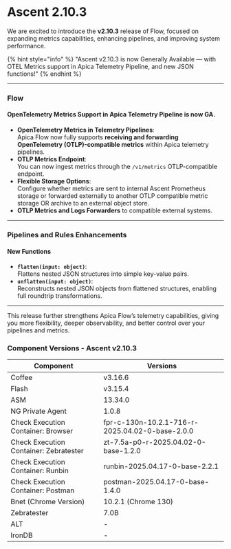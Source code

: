 # Ascent 2.10.3

We are excited to introduce the **v2.10.3** release of Flow, focused on expanding metrics capabilities, enhancing pipelines, and improving system performance.

{% hint style="info" %}
"Ascent v2.10.3 is now Generally Available — with OTEL Metrics support in Apica Telemetry Pipeline, and new JSON functions!"
{% endhint %}

***

### Flow

#### OpenTelemetry Metrics Support in Apica Telemetry Pipeline is now GA.

* **OpenTelemetry Metrics in Telemetry Pipelines**:\
  Apica Flow now fully supports **receiving and forwarding OpenTelemetry (OTLP)-compatible metrics** within Apica telemetry pipelines.
* **OTLP Metrics Endpoint**:\
  You can now ingest metrics through the `/v1/metrics` OTLP-compatible endpoint.
* **Flexible Storage Options**:\
  Configure whether metrics are sent to internal Ascent Prometheus storage or forwarded externally to another OTLP compatible metric storage OR archive to an external object store.
* **OTLP Metrics and Logs Forwarders** to compatible external systems.

***

### Pipelines and Rules Enhancements

#### New Functions

* **`flatten(input: object)`**:\
  Flattens nested JSON structures into simple key-value pairs.
* **`unflatten(input: object)`**:\
  Reconstructs nested JSON objects from flattened structures, enabling full roundtrip transformations.

***

This release further strengthens Apica Flow’s telemetry capabilities, giving you more flexibility, deeper observability, and better control over your pipelines and metrics.

### **Component Versions - Ascent v2.10.3**

| **Component**                          | **Versions**                                    |
| -------------------------------------- | ----------------------------------------------- |
| Coffee                                 | v3.16.6                                         |
| Flash                                  | v3.15.4                                         |
| ASM                                    | 13.34.0                                         |
| NG Private Agent                       | 1.0.8                                           |
| Check Execution Container: Browser     | fpr-c-130n-10.2.1-716-r-2025.04.02-0-base-2.0.0 |
| Check Execution Container: Zebratester | zt-7.5a-p0-r-2025.04.02-0-base-1.2.0            |
| Check Execution Container: Runbin      | runbin-2025.04.17-0-base-2.2.1                  |
| Check Execution Container: Postman     | postman-2025.04.17-0-base-1.4.0                 |
| Bnet (Chrome Version)                  | 10.2.1 (Chrome 130)                             |
| Zebratester                            | 7.0B                                            |
| ALT                                    | -                                               |
| IronDB                                 | -                                               |
